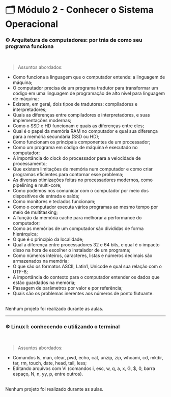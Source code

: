 # 🗂️ Módulo 2 - Conhecer o Sistema Operacional

### ⚙️ Arquitetura de computadores: por trás de como seu programa funciona

<br>

> Assuntos abordados:

- Como funciona a linguagem que o computador entende: a linguagem de máquina;
- O computador precisa de um programa tradutor para transformar um código em uma linguagem de programação de alto nível para linguagem de máquina;
- Existem, em geral, dois tipos de tradutores: compiladores e interpretadores;
- Quais as diferenças entre compiladores e interpretadores, e suas implementações modernas;
- Como o SSD e HD funcionam e quais as diferenças entre eles;
- Qual é o papel da memória RAM no computador e qual sua diferença para a memória secundária (SSD ou HD);
- Como funcionam os principais componentes de um processador;
- Como um programa em código de máquina é executado no computador;
- A importância do clock do processador para a velocidade de processamento;
- Que existem limitações de memória num computador e como criar programas eficientes para contornar esse problema;
- As diversas otimizações feitas no processadores modernos, como pipelining e multi-core;
- Como podemos nos comunicar com o computador por meio dos dispositivos de entrada e saída;
- Como monitores e teclados funcionam;
- Como o computador executa vários programas ao mesmo tempo por meio de multitasking;
- A função da memória cache para melhorar a performance do computador;
- Como as memórias de um computador são divididas de forma hierárquica;
- O que é o princípio da localidade;
- Qual a diferença entre processadores 32 e 64 bits, e qual é o impacto disso na hora de escolher o instalador de um programa;
- Como números inteiros, caracteres, listas e números decimais são armazenados na memória;
- O que são os formatos ASCII, Latin1, Unicode e qual sua relação com o UTF-8;
- A importância do contexto para o computador entender os dados que estão guardados na memória;
- Passagem de parâmetros por valor e por referência;
- Quais são os problemas inerentes aos números de ponto flutuante.

<br>
Nenhum projeto foi realizado durante as aulas. 

<br>

---
###  ⚙️ Linux I: conhecendo e utilizando o terminal

<br>

> Assuntos abordados:

- Comandos ls, man, clear, pwd, echo, cat, unzip, zip, whoami, cd, mkdir, tar, rm, touch, date, head, tail, less;
- Editando arquivos com VI (comandos i, esc, w, q, a, x, G, $, 0, barra espaço, N, n, yy, p, entre outros).

<br>
Nenhum projeto foi realizado durante as aulas. 

